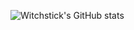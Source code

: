 ![Witchstick's GitHub stats](https://github-readme-stats.vercel.app/api?username=anuraghazra&theme=dark&show_icons=true)
